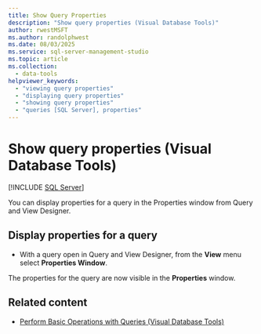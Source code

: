 ```yaml
---
title: Show Query Properties
description: "Show query properties (Visual Database Tools)"
author: rwestMSFT
ms.author: randolphwest
ms.date: 08/03/2025
ms.service: sql-server-management-studio
ms.topic: article
ms.collection:
  - data-tools
helpviewer_keywords:
  - "viewing query properties"
  - "displaying query properties"
  - "showing query properties"
  - "queries [SQL Server], properties"
---
```

# Show query properties (Visual Database Tools)

[!INCLUDE [SQL Server](../includes/applies-to-version/sqlserver.md)]

You can display properties for a query in the Properties window from Query and View Designer.

## Display properties for a query

- With a query open in Query and View Designer, from the **View** menu select **Properties Window**.

The properties for the query are now visible in the **Properties** window.

## Related content

- [Perform Basic Operations with Queries (Visual Database Tools)](perform-basic-operations-with-queries-visual-database-tools.md)
